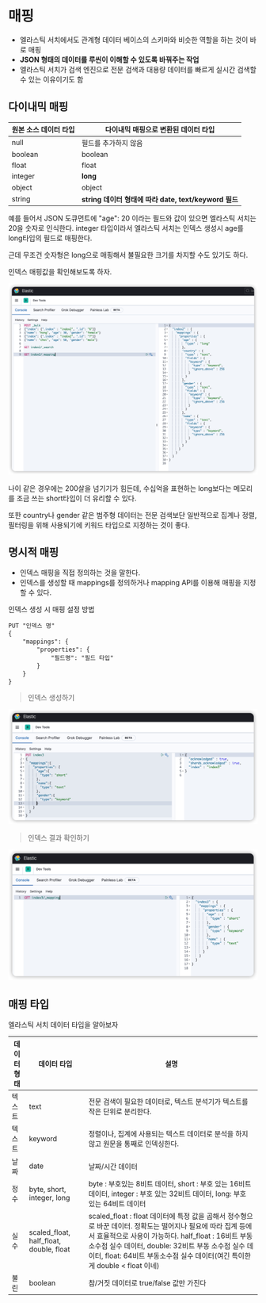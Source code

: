 # 매핑
- 엘라스틱 서치에서도 관계형 데이터 베이스의 스키마와 비슷한 역할을 하는 것이 바로 매핑
- **JSON 형태의 데이터를 루씬이 이해할 수 있도록 바꿔주는 작업**
- 엘라스틱 서치가 검색 엔진으로 전문 검색과 대용량 데이터를 빠르게 실시간 검색할 수 있는 이유이기도 함



## 다이내믹 매핑
| 원본 소스 데이터 타입 | 다이내믹 매핑으로 변환된 데이터 타입                  |
| --------------------- | ----------------------------------------------------- |
| null                  | 필드를 추가하지 않음                                  |
| boolean               | boolean                                               |
| float                 | float                                                 |
| integer               | **long**                                              |
| object                | object                                                |
| string                | **string 데이터 형태에 따라 date, text/keyword 필드** |


예를 들어서 JSON 도큐먼트에 "age": 20 이라는 필드와 값이 있으면 엘라스틱 서치는 20을 숫자로 인식한다. integer 타입이라서 엘라스틱 서치는 인덱스 생성시 age를 long타입의 필드로 매핑한다.

근데 무조건 숫자형은 long으로 매핑해서 불필요한 크기를 차지할 수도 있기도 하다.

인덱스 매핑값을 확인해보도록 하자.

![](/images/2022-03-20-23-01-56.png)

나이 같은 경우에는 200살을 넘기기가 힘든데, 수십억을 표현하는 long보다는 메모리를 조금 쓰는 short타입이 더 유리할 수 있다.

또한 country나 gender 같은 범주형 데이터는 전문 검색보단 일반적으로 집계나 정렬, 필터링을 위해 사용되기에 키워드 타입으로 지정하는 것이 좋다.

## 명시적 매핑

- 인덱스 매핑을 직접 정의하는 것을 말한다.
- 인덱스를 생성할 때 mappings를 정의하거나 mapping API를 이용해 매핑을 지정할 수 있다.

인덱스 생성 시 매핑 설정 방법
```
PUT "인덱스 명"
{
    "mappings": {
        "properties": {
            "필드명": "필드 타입"
        }
    }
}
```

> 인덱스 생성하기

![](/images/2022-03-20-23-05-50.png)

> 인덱스 결과 확인하기

![](/images/2022-03-20-23-06-40.png)


## 매핑 타입

엘라스틱 서치 데이터 타입을 알아보자

| 데이터 형태 | 데이터 타입                             | 설명                                                                                                                                                                                                                                                                                                      |
| ----------- | --------------------------------------- | --------------------------------------------------------------------------------------------------------------------------------------------------------------------------------------------------------------------------------------------------------------------------------------------------------- |
| 텍스트      | text                                    | 전문 검색이 필요한 데이터로, 텍스트 분석기가 텍스트를 작은 단위로 분리한다.                                                                                                                                                                                                                               |
| 텍스트      | keyword                                 | 정렬이나, 집계에 사용되는 텍스트 데이터로 분석을 하지 않고 원문을 통째로 인덱싱한다.                                                                                                                                                                                                                      |
| 날짜        | date                                    | 날짜/시간 데이터                                                                                                                                                                                                                                                                                          |
| 정수        | byte, short, integer, long              | byte : 부호있는 8비트 데이터, short : 부호 있는 16비트 데이터, integer : 부호 있는 32비트 데이터, long: 부호 있는 64비트 데이터                                                                                                                                                                           |
| 실수        | scaled_float, half_float, double, float | scaled_float : float 데이터에 특정 값을 곱해서 정수형으로 바꾼 데이터. 정확도는 떨어지나 필요에 따라 집계 등에서 효율적으로 사용이 가능하다. half_float : 16비트 부동 소수점 실수 데이터, double: 32비트 부동 소수점 실수 데이터, float: 64비트 부동소수점 실수 데이터(여긴 특이한게 double < float 이네) |
| 불린        | boolean                                 | 참/거짓 데이터로 true/false 값만 가진다                                                                                                                                                                                                                                                                   |

